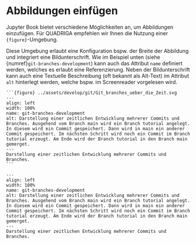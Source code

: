 # Abbildungen einfügen

Jupyter Book bietet verschiedene Möglichkeiten an, um Abbildungen einzufügen. Für QUADRIGA empfehlen wir Ihnen die Nutzung einer `{figure}`-Umgebung.

Diese Umgebung erlaubt eine Konfiguration bspw. der Breite der Abbildung und integriert eine Bildunterschrift. Wie im Beispiel unten (siehe {numref}`git-branches-development`) kann auch das Attribut `name` definiert werden, welches es erlaubt eine Referenzierung. Neben der Bildunterschrift kann auch eine Textuelle Beschreibung (oft bekannt als Alt-Text) im Attribut `alt` hinterlegt werden, welche bspw. im Screenreader vorgelesen wird.
````
```{figure} ../assets/develop/git/Git_branches_ueber_die_Zeit.svg
---
align: left
width: 100%
name: git-branches-development
alt: Darstellung einer zeitlichen Entwicklung mehrerer Commits und Branches. Ausgehend vom Branch main wird ein Branch tutorial angelegt. In diesem wird ein Commit gespeichert. Dann wird in main ein anderer Commit gespeichert. Im nächsten Schritt wird noch ein Commit im Branch tutorial erzeugt. Am Ende wird der Branch tutorial in den Branch main gemerget.
---
Darstellung einer zeitlichen Entwicklung mehrerer Commits und Branches.
```
````
```{figure} ../assets/develop/git/Git_branches_ueber_die_Zeit.svg
---
align: left
width: 100%
name: git-branches-development
alt: Darstellung einer zeitlichen Entwicklung mehrerer Commits und Branches. Ausgehend vom Branch main wird ein Branch tutorial angelegt. In diesem wird ein Commit gespeichert. Dann wird in main ein anderer Commit gespeichert. Im nächsten Schritt wird noch ein Commit im Branch tutorial erzeugt. Am Ende wird der Branch tutorial in den Branch main gemerget.
---
Darstellung einer zeitlichen Entwicklung mehrerer Commits und Branches.
```
